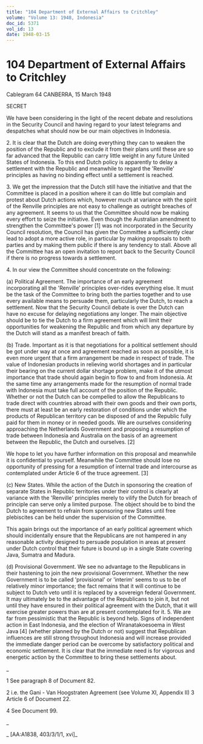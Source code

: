 ```yaml
---
title: "104 Department of External Affairs to Critchley"
volume: "Volume 13: 1948, Indonesia"
doc_id: 5371
vol_id: 13
date: 1948-03-15
---
```


# 104 Department of External Affairs to Critchley

Cablegram 64 CANBERRA, 15 March 1948

SECRET

We have been considering in the light of the recent debate and resolutions in the Security Council and having regard to your latest telegrams and despatches what should now be our main objectives in Indonesia.

2\. It is clear that the Dutch are doing everything they can to weaken the position of the Republic and to exclude it from their plans until these are so far advanced that the Republic can carry little weight in any future United States of Indonesia. To this end Dutch policy is apparently to delay a settlement with the Republic and meanwhile to regard the 'Renville' principles as having no binding effect until a settlement is reached.

3\. We get the impression that the Dutch still have the initiative and that the Committee is placed in a position where it can do little but complain and protest about Dutch actions which, however much at variance with the spirit of the Renville principles are not easy to challenge as outright breaches of any agreement. It seems to us that the Committee should now be making every effort to seize the initiative. Even though the Australian amendment to strengthen the Committee's power [1] was not incorporated in the Security Council resolution, the Council has given the Committee a sufficiently clear lead to adopt a more active role, in particular by making proposals to both parties and by making them public if there is any tendency to stall. Above all the Committee has an open invitation to report back to the Security Council if there is no progress towards a settlement.

4\. In our view the Committee should concentrate on the following:

(a) Political Agreement. The importance of an early agreement incorporating all the 'Renville' principles over-rides everything else. It must be the task of the Committee to bring both the parties together and to use every available means to persuade them, particularly the Dutch, to reach a settlement. Now that the Security Council debate is over the Dutch can have no excuse for delaying negotiations any longer. The main objective should be to tie the Dutch to a firm agreement which will limit their opportunities for weakening the Republic and from which any departure by the Dutch will stand as a manifest breach of faith.

(b) Trade. Important as it is that negotiations for a political settlement should be got under way at once and agreement reached as soon as possible, it is even more urgent that a firm arrangement be made in respect of trade. The value of Indonesian products in relieving world shortages and in particular their bearing on the current dollar shortage problem, make it of the utmost importance that trade should again begin to flow to and from Indonesia. At the same time any arrangements made for the resumption of normal trade with Indonesia must take full account of the position of the Republic. Whether or not the Dutch can be compelled to allow the Republicans to trade direct with countries abroad with their own goods and their own ports, there must at least be an early restoration of conditions under which the products of Republican territory can be disposed of and the Republic fully paid for them in money or in needed goods. We are ourselves considering approaching the Netherlands Government and proposing a resumption of trade between Indonesia and Australia on the basis of an agreement between the Republic, the Dutch and ourselves. [2]

We hope to let you have further information on this proposal and meanwhile it is confidential to yourself. Meanwhile the Committee should lose no opportunity of pressing for a resumption of internal trade and intercourse as contemplated under Article 6 of the truce agreement. [3]

(c) New States. While the action of the Dutch in sponsoring the creation of separate States in Republic territories under their control is clearly at variance with the 'Renville' principles merely to vilify the Dutch for breach of principle can serve only a limited purpose. The object should be to bind the Dutch to agreement to refrain from sponsoring new States until free plebiscites can be held under the supervision of the Committee.

This again brings out the importance of an early political agreement which should incidentally ensure that the Republicans are not hampered in any reasonable activity designed to persuade population in areas at present under Dutch control that their future is bound up in a single State covering Java, Sumatra and Madura.

(d) Provisional Government. We see no advantage to the Republicans in their hastening to join the new provisional Government. Whether the new Government is to be called 'provisional' or 'interim' seems to us to be of relatively minor importance; the fact remains that it will continue to be subject to Dutch veto until it is replaced by a sovereign federal Government. It may ultimately be to the advantage of the Republicans to join it, but not until they have ensured in their political agreement with the Dutch, that it will exercise greater powers than are at present contemplated for it. 5. We are far from pessimistic that the Republic is beyond help. Signs of independent action in East Indonesia, and the election of Wiranatakoesoema in West Java [4] (whether planned by the Dutch or not) suggest that Republican influences are still strong throughout Indonesia and will increase provided the immediate danger period can be overcome by satisfactory political and economic settlement. It is clear that the immediate need is for vigorous and energetic action by the Committee to bring these settlements about.

_

1 See paragraph 8 of Document 82.

2 i.e. the Gani - Van Hoogstraten Agreement (see Volume XI, Appendix II) 3 Article 6 of Document 22.

4 See Document 99.

_

_ [AA:A1838, 403/3/1/1, xvi]_

